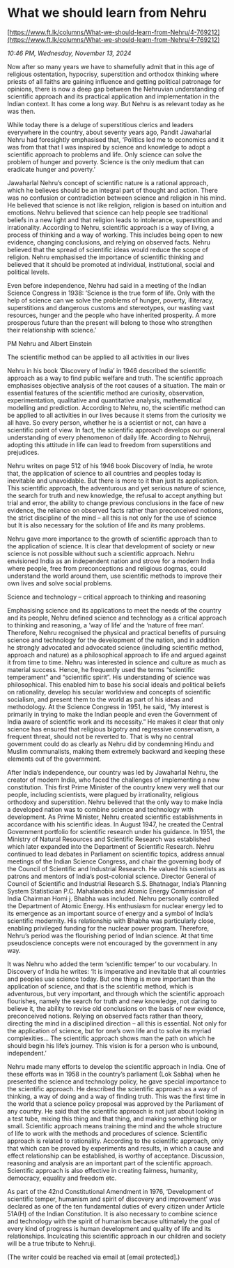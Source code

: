 # What we should learn from Nehru

[https://www.ft.lk/columns/What-we-should-learn-from-Nehru/4-769212](https://www.ft.lk/columns/What-we-should-learn-from-Nehru/4-769212)

*10:46 PM, Wednesday, November 13, 2024*

Now after so many years we have to shamefully admit that in this age of religious ostentation, hypocrisy, superstition and orthodox thinking where priests of all faiths are gaining influence and getting political patronage for opinions, there is now a deep gap between the Nehruvian understanding of scientific approach and its practical application and implementation in the Indian context. It has come a long way. But Nehru is as relevant today as he was then.

While today there is a deluge of superstitious clerics and leaders everywhere in the country, about seventy years ago, Pandit Jawaharlal Nehru had foresightly emphasised that, ‘Politics led me to economics and it was from that that I was inspired by science and knowledge to adopt a scientific approach to problems and life. Only science can solve the problem of hunger and poverty. Science is the only medium that can eradicate hunger and poverty.’

Jawaharlal Nehru’s concept of scientific nature is a rational approach, which he believes should be an integral part of thought and action. There was no confusion or contradiction between science and religion in his mind. He believed that science is not like religion, religion is based on intuition and emotions. Nehru believed that science can help people see traditional beliefs in a new light and that religion leads to intolerance, superstition and irrationality. According to Nehru, scientific approach is a way of living, a process of thinking and a way of working. This includes being open to new evidence, changing conclusions, and relying on observed facts. Nehru believed that the spread of scientific ideas would reduce the scope of religion. Nehru emphasised the importance of scientific thinking and believed that it should be promoted at individual, institutional, social and political levels.

Even before independence, Nehru had said in a meeting of the Indian Science Congress in 1938: ‘Science is the true form of life. Only with the help of science can we solve the problems of hunger, poverty, illiteracy, superstitions and dangerous customs and stereotypes, our wasting vast resources, hunger and the people who have inherited prosperity. A more prosperous future than the present will belong to those who strengthen their relationship with science.’

PM Nehru and Albert Einstein

The scientific method can be applied to all activities in our lives

Nehru in his book ‘Discovery of India’ in 1946 described the scientific approach as a way to find public welfare and truth. The scientific approach emphasises objective analysis of the root causes of a situation. The main or essential features of the scientific method are curiosity, observation, experimentation, qualitative and quantitative analysis, mathematical modelling and prediction. According to Nehru, no, the scientific method can be applied to all activities in our lives because it stems from the curiosity we all have. So every person, whether he is a scientist or not, can have a scientific point of view. In fact, the scientific approach develops our general understanding of every phenomenon of daily life. According to Nehruji, adopting this attitude in life can lead to freedom from superstitions and prejudices.

Nehru writes on page 512 of his 1946 book Discovery of India, he wrote that, the application of science to all countries and peoples today is inevitable and unavoidable. But there is more to it than just its application. This scientific approach, the adventurous and yet serious nature of science, the search for truth and new knowledge, the refusal to accept anything but trial and error, the ability to change previous conclusions in the face of new evidence, the reliance on observed facts rather than preconceived notions, the strict discipline of the mind – all this is not only for the use of science but It is also necessary for the solution of life and its many problems.

Nehru gave more importance to the growth of scientific approach than to the application of science. It is clear that development of society or new science is not possible without such a scientific approach. Nehru envisioned India as an independent nation and strove for a modern India where people, free from preconceptions and religious dogmas, could understand the world around them, use scientific methods to improve their own lives and solve social problems.

Science and technology – critical approach to thinking and reasoning

Emphasising science and its applications to meet the needs of the country and its people, Nehru defined science and technology as a critical approach to thinking and reasoning, a ‘way of life’ and the ‘nature of free man’. Therefore, Nehru recognised the physical and practical benefits of pursuing science and technology for the development of the nation, and in addition he strongly advocated and advocated science (including scientific method, approach and nature) as a philosophical approach to life and argued against it from time to time. Nehru was interested in science and culture as much as material success. Hence, he frequently used the terms “scientific temperament” and “scientific spirit”. His understanding of science was philosophical. This enabled him to base his social ideals and political beliefs on rationality, develop his secular worldview and concepts of scientific socialism, and present them to the world as part of his ideas and methodology. At the Science Congress in 1951, he said, “My interest is primarily in trying to make the Indian people and even the Government of India aware of scientific work and its necessity.” He makes it clear that only science has ensured that religious bigotry and regressive conservatism, a frequent threat, should not be reverted to. That is why no central government could do as clearly as Nehru did by condemning Hindu and Muslim communalists, making them extremely backward and keeping these elements out of the government.

After India’s independence, our country was led by Jawaharlal Nehru, the creator of modern India, who faced the challenges of implementing a new constitution. This first Prime Minister of the country knew very well that our people, including scientists, were plagued by irrationality, religious orthodoxy and superstition. Nehru believed that the only way to make India a developed nation was to combine science and technology with development. As Prime Minister, Nehru created scientific establishments in accordance with his scientific ideas. In August 1947, he created the Central Government portfolio for scientific research under his guidance. In 1951, the Ministry of Natural Resources and Scientific Research was established which later expanded into the Department of Scientific Research. Nehru continued to lead debates in Parliament on scientific topics, address annual meetings of the Indian Science Congress, and chair the governing body of the Council of Scientific and Industrial Research. He valued his scientists as patrons and mentors of India’s post-colonial science. Director General of Council of Scientific and Industrial Research S.S. Bhatnagar, India’s Planning System Statistician P.C. Mahalanobis and Atomic Energy Commission of India Chairman Homi j. Bhabha was included. Nehru personally controlled the Department of Atomic Energy. His enthusiasm for nuclear energy led to its emergence as an important source of energy and a symbol of India’s scientific modernity. His relationship with Bhabha was particularly close, enabling privileged funding for the nuclear power program. Therefore, Nehru’s period was the flourishing period of Indian science. At that time pseudoscience concepts were not encouraged by the government in any way.

It was Nehru who added the term ‘scientific temper’ to our vocabulary. In Discovery of India he writes: ‘It is imperative and inevitable that all countries and peoples use science today. But one thing is more important than the application of science, and that is the scientific method, which is adventurous, but very important, and through which the scientific approach flourishes, namely the search for truth and new knowledge, not daring to believe it, the ability to revise old conclusions on the basis of new evidence, preconceived notions. Relying on observed facts rather than theory, directing the mind in a disciplined direction – all this is essential. Not only for the application of science, but for one’s own life and to solve its myriad complexities… The scientific approach shows man the path on which he should begin his life’s journey. This vision is for a person who is unbound, independent.’

Nehru made many efforts to develop the scientific approach in India. One of these efforts was in 1958 in the country’s parliament (Lok Sabha) when he presented the science and technology policy, he gave special importance to the scientific approach. He described the scientific approach as a way of thinking, a way of doing and a way of finding truth. This was the first time in the world that a science policy proposal was approved by the Parliament of any country. He said that the scientific approach is not just about looking in a test tube, mixing this thing and that thing, and making something big or small. Scientific approach means training the mind and the whole structure of life to work with the methods and procedures of science. Scientific approach is related to rationality. According to the scientific approach, only that which can be proved by experiments and results, in which a cause and effect relationship can be established, is worthy of acceptance. Discussion, reasoning and analysis are an important part of the scientific approach. Scientific approach is also effective in creating fairness, humanity, democracy, equality and freedom etc.

As part of the 42nd Constitutional Amendment in 1976, ‘Development of scientific temper, humanism and spirit of discovery and improvement’ was declared as one of the ten fundamental duties of every citizen under Article 51A(H) of the Indian Constitution. It is also necessary to combine science and technology with the spirit of humanism because ultimately the goal of every kind of progress is human development and quality of life and its relationships. Inculcating this scientific approach in our children and society will be a true tribute to Nehruji.

(The writer could be reached via email at [email protected].)

